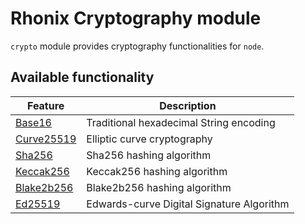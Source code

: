 # Rhonix Cryptography module

`crypto` module provides cryptography functionalities for `node`.

## Available functionality

| Feature                                                                       | Description                               |
| ----------------------------------------------------------------------------  | ----------------------------------------- | 
| [Base16](./src/main/scala/io/rhonix/crypto/codec/Base16.scala)              | Traditional hexadecimal String encoding   |
| [Curve25519](./src/main/scala/io/rhonix/crypto/encryption/Curve25519.scala) | Elliptic curve cryptography               |
| [Sha256](./src/main/scala/io/rhonix/crypto/hash/Sha256.sclaa)               | Sha256 hashing algorithm                  |
| [Keccak256](./src/main/scala/io/rhonix/crypto/hash/Keccak256.scala)         | Keccak256 hashing algorithm               |
| [Blake2b256](./src/main/scala/io/rhonix/crypto/hash/Blake2b256.scala)       | Blake2b256 hashing algorithm              |
| [Ed25519](./src/main/scala/io/rhonix/crypto/signatures/Ed25519.scala)       | Edwards-curve Digital Signature Algorithm |
